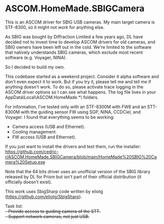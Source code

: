 # ASCOM.HomeMade.SBIGCamera

This is an ASCOM driver for SBIG USB cameras. My main target camera is STF-8300, so it might not work for anything else.

As SBIG was bought by Diffraction Limited a few years ago, DL have decided not to invest time to develop ASCOM drivers for old cameras, and SBIG owners have been left out in the cold. We're limited to the software that natively understands SBIG cameras, which exclude most recent software (e.g. Voyager, NINA).

So I decided to build my own. 

This codebase started as a weekend project. Consider it alpha software and don't even expect it to work. But if you try it, please tell me and tell me if anything doesn't work. To do so, please activate trace logging in the ASCOM driver options so I can see what happens. The log file lives in your AppData\Local\ASCOM.HomeMade.*\ folders.

For information, I've tested only with an STF-8300M with FW8 and an STT-8300M with the guiding sensor FW using SGP, NINA, CCDCiel, and Voyager. I found that everything seems to be working:
- Camera access (USB and Ethernet).
- Cooling management.
- FW access (USB and Ethernet).

If you just want to install the drivers and test them, run the installer: https://github.com/cedric-r/ASCOM.HomeMade.SBIGCamera/blob/main/HomeMade%20SBIG%20Camera%20Setup.exe

Note that the 64 bits driver uses an unofficial version of the SBIG library released by DL for Prism but isn't part of their official distribution (it officially doesn't exist).

This work uses SbigSharp code written by eliotg (https://github.com/eliotg/SbigSharp).

Task list:<br>
<strike>- Provide access to guiding camera of the STT.</strike><br>
<strike>- Support network cameras, not just USB.</strike>

